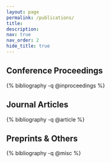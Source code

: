 ```yaml
---
layout: page
permalink: /publications/
title: 
description:
nav: true
nav_order: 2
hide_title: true
---
```


<!-- _pages/publications.md -->
<div class="publications">

<!-- Group by venue type -->
<h2>Conference Proceedings</h2>
{% bibliography -q @inproceedings %}

<h2>Journal Articles</h2>
{% bibliography -q @article %}

<h2>Preprints & Others</h2>
{% bibliography -q @misc %}

</div>
